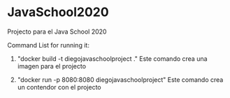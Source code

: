 # JavaSchool2020
Projecto para el Java School 2020

Command List for running it: 

1.  "docker build -t diegojavaschoolproject ."
    Este comando crea una imagen para el projecto
 
2. "docker run -p 8080:8080 diegojavaschoolproject" Este comando crea un contendor con el projecto